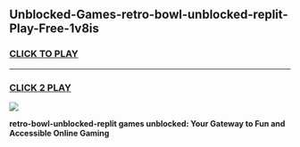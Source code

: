 
## Unblocked-Games-retro-bowl-unblocked-replit-Play-Free-1v8is
<h3>
<a href="https://premium76.site?title=retro-bowl-unblocked-replit&ref=23A">CLICK TO PLAY</a></h3>
<hr>

<h3>
<a href="https://premium76.site?title=retro-bowl-unblocked-replit&ref=23A">CLICK 2 PLAY</a>
  
</h3>

<a href="https://premium76.site?title=retro-bowl-unblocked-replit&ref=23A"><img src="https://clearcache.store/games.png"></a>


**retro-bowl-unblocked-replit games unblocked: Your Gateway to Fun and Accessible Online Gaming**
